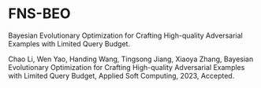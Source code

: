 # FNS-BEO

Bayesian Evolutionary Optimization for Crafting High-quality Adversarial Examples with Limited Query Budget.

Chao Li, Wen Yao, Handing Wang, Tingsong Jiang, Xiaoya Zhang, Bayesian Evolutionary Optimization for Crafting High-quality Adversarial Examples with Limited Query Budget, Applied Soft Computing, 2023, Accepted.